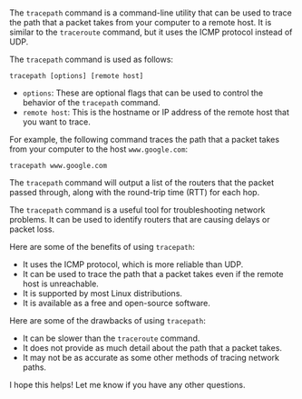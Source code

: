# 


The `tracepath` command is a command-line utility that can be used to trace the path that a packet takes from your computer to a remote host. It is similar to the `traceroute` command, but it uses the ICMP protocol instead of UDP.

The `tracepath` command is used as follows:

```
tracepath [options] [remote host]
```

* `options`: These are optional flags that can be used to control the behavior of the `tracepath` command.
* `remote host`: This is the hostname or IP address of the remote host that you want to trace.

For example, the following command traces the path that a packet takes from your computer to the host `www.google.com`:

```
tracepath www.google.com
```

The `tracepath` command will output a list of the routers that the packet passed through, along with the round-trip time (RTT) for each hop.

The `tracepath` command is a useful tool for troubleshooting network problems. It can be used to identify routers that are causing delays or packet loss.

Here are some of the benefits of using `tracepath`:

* It uses the ICMP protocol, which is more reliable than UDP.
* It can be used to trace the path that a packet takes even if the remote host is unreachable.
* It is supported by most Linux distributions.
* It is available as a free and open-source software.

Here are some of the drawbacks of using `tracepath`:

* It can be slower than the `traceroute` command.
* It does not provide as much detail about the path that a packet takes.
* It may not be as accurate as some other methods of tracing network paths.

I hope this helps! Let me know if you have any other questions.
